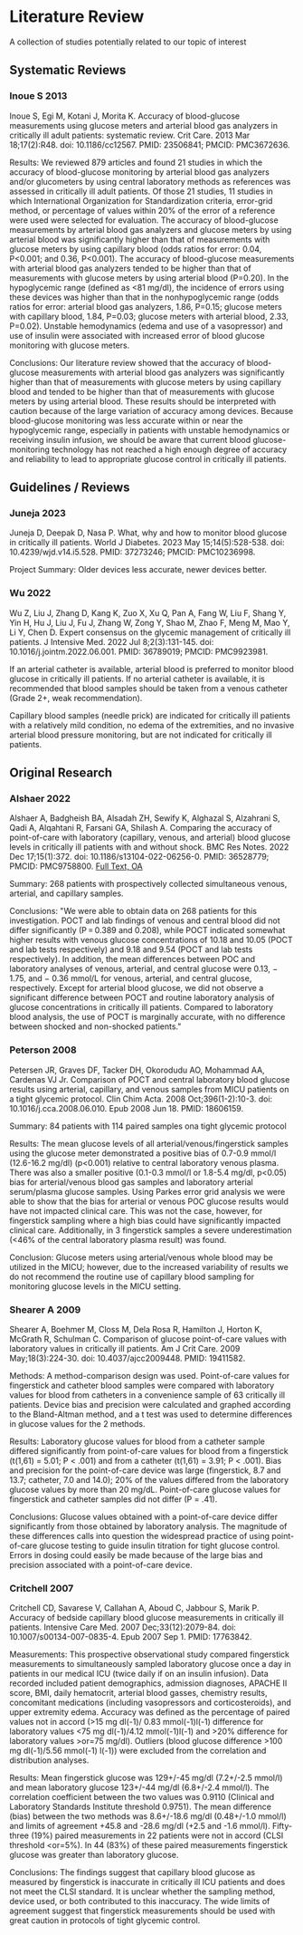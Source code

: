 # Literature Review

A collection of studies potentially related to our topic of interest

## Systematic Reviews
### Inoue S 2013
Inoue S, Egi M, Kotani J, Morita K. Accuracy of blood-glucose measurements using glucose meters and arterial blood gas analyzers in critically ill adult patients: systematic review. Crit Care. 2013 Mar 18;17(2):R48. doi: 10.1186/cc12567. PMID: 23506841; PMCID: PMC3672636.

Results: We reviewed 879 articles and found 21 studies in which the accuracy of blood-glucose monitoring by arterial blood gas analyzers and/or glucometers by using central laboratory methods as references was assessed in critically ill adult patients. Of those 21 studies, 11 studies in which International Organization for Standardization criteria, error-grid method, or percentage of values within 20% of the error of a reference were used were selected for evaluation. The accuracy of blood-glucose measurements by arterial blood gas analyzers and glucose meters by using arterial blood was significantly higher than that of measurements with glucose meters by using capillary blood (odds ratios for error: 0.04, P<0.001; and 0.36, P<0.001). The accuracy of blood-glucose measurements with arterial blood gas analyzers tended to be higher than that of measurements with glucose meters by using arterial blood (P=0.20). In the hypoglycemic range (defined as <81 mg/dl), the incidence of errors using these devices was higher than that in the nonhypoglycemic range (odds ratios for error: arterial blood gas analyzers, 1.86, P=0.15; glucose meters with capillary blood, 1.84, P=0.03; glucose meters with arterial blood, 2.33, P=0.02). Unstable hemodynamics (edema and use of a vasopressor) and use of insulin were associated with increased error of blood glucose monitoring with glucose meters.

Conclusions: Our literature review showed that the accuracy of blood-glucose measurements with arterial blood gas analyzers was significantly higher than that of measurements with glucose meters by using capillary blood and tended to be higher than that of measurements with glucose meters by using arterial blood. These results should be interpreted with caution because of the large variation of accuracy among devices. Because blood-glucose monitoring was less accurate within or near the hypoglycemic range, especially in patients with unstable hemodynamics or receiving insulin infusion, we should be aware that current blood glucose-monitoring technology has not reached a high enough degree of accuracy and reliability to lead to appropriate glucose control in critically ill patients.

## Guidelines / Reviews
### Juneja 2023
Juneja D, Deepak D, Nasa P. What, why and how to monitor blood glucose in critically ill patients. World J Diabetes. 2023 May 15;14(5):528-538. doi: 10.4239/wjd.v14.i5.528. PMID: 37273246; PMCID: PMC10236998.

Project Summary: Older devices less accurate, newer devices better. 

### Wu 2022
Wu Z, Liu J, Zhang D, Kang K, Zuo X, Xu Q, Pan A, Fang W, Liu F, Shang Y, Yin H, Hu J, Liu J, Fu J, Zhang W, Zong Y, Shao M, Zhao F, Meng M, Mao Y, Li Y, Chen D. Expert consensus on the glycemic management of critically ill patients. J Intensive Med. 2022 Jul 8;2(3):131-145. doi: 10.1016/j.jointm.2022.06.001. PMID: 36789019; PMCID: PMC9923981.

 If an arterial catheter is available, arterial blood is preferred to monitor blood glucose in critically ill patients. If no arterial catheter is available, it is recommended that blood samples should be taken from a venous catheter (Grade 2+, weak recommendation). 

 Capillary blood samples (needle prick) are indicated for critically ill patients with a relatively mild condition, no edema of the extremities, and no invasive arterial blood pressure monitoring, but are not indicated for critically ill patients.



## Original Research
### Alshaer 2022
Alshaer A, Badgheish BA, Alsadah ZH, Sewify K, Alghazal S, Alzahrani S, Qadi A, Alqahtani R, Farsani GA, Shilash A. Comparing the accuracy of point-of-care with laboratory (capillary, venous, and arterial) blood glucose levels in critically ill patients with and without shock. BMC Res Notes. 2022 Dec 17;15(1):372. doi: 10.1186/s13104-022-06256-0. PMID: 36528779; PMCID: PMC9758800. [Full Text, OA](https://bmcresnotes.biomedcentral.com/articles/10.1186/s13104-022-06256-0)

Summary: 268 patients with prospectively collected simultaneous venous, arterial, and capillary samples. 

Conclusions: "We were able to obtain data on 268 patients for this investigation. POCT and lab findings of venous and central blood did not differ significantly (P = 0.389 and 0.208), while POCT indicated somewhat higher results with venous glucose concentrations of 10.18 and 10.05 (POCT and lab tests respectively) and 9.18 and 9.54 (POCT and lab tests respectively). In addition, the mean differences between POC and laboratory analyses of venous, arterial, and central glucose were 0.13, − 1.75, and − 0.36 mmol/L for venous, arterial, and central glucose, respectively. Except for arterial blood glucose, we did not observe a significant difference between POCT and routine laboratory analysis of glucose concentrations in critically ill patients. Compared to laboratory blood analysis, the use of POCT is marginally accurate, with no difference between shocked and non-shocked patients."

### Peterson 2008
Petersen JR, Graves DF, Tacker DH, Okorodudu AO, Mohammad AA, Cardenas VJ Jr. Comparison of POCT and central laboratory blood glucose results using arterial, capillary, and venous samples from MICU patients on a tight glycemic protocol. Clin Chim Acta. 2008 Oct;396(1-2):10-3. doi: 10.1016/j.cca.2008.06.010. Epub 2008 Jun 18. PMID: 18606159.

Summary: 84 patients with 114 paired samples ona tight glycemic protocol

Results: The mean glucose levels of all arterial/venous/fingerstick samples using the glucose meter demonstrated a positive bias of 0.7-0.9 mmol/l (12.6-16.2 mg/dl) (p<0.001) relative to central laboratory venous plasma. There was also a smaller positive (0.1-0.3 mmol/l or 1.8-5.4 mg/dl, p<0.05) bias for arterial/venous blood gas samples and laboratory arterial serum/plasma glucose samples. Using Parkes error grid analysis we were able to show that the bias for arterial or venous POC glucose results would have not impacted clinical care. This was not the case, however, for fingerstick sampling where a high bias could have significantly impacted clinical care. Additionally, in 3 fingerstick samples a severe underestimation (<46% of the central laboratory plasma result) was found.

Conclusion: Glucose meters using arterial/venous whole blood may be utilized in the MICU; however, due to the increased variability of results we do not recommend the routine use of capillary blood sampling for monitoring glucose levels in the MICU setting.

### Shearer A 2009
Shearer A, Boehmer M, Closs M, Dela Rosa R, Hamilton J, Horton K, McGrath R, Schulman C. Comparison of glucose point-of-care values with laboratory values in critically ill patients. Am J Crit Care. 2009 May;18(3):224-30. doi: 10.4037/ajcc2009448. PMID: 19411582.

Methods: A method-comparison design was used. Point-of-care values for fingerstick and catheter blood samples were compared with laboratory values for blood from catheters in a convenience sample of 63 critically ill patients. Device bias and precision were calculated and graphed according to the Bland-Altman method, and a t test was used to determine differences in glucose values for the 2 methods.

Results: Laboratory glucose values for blood from a catheter sample differed significantly from point-of-care values for blood from a fingerstick (t(1,61) = 5.01; P < .001) and from a catheter (t(1,61) = 3.91; P < .001). Bias and precision for the point-of-care device was large (fingerstick, 8.7 and 13.7; catheter, 7.0 and 14.0); 20% of the values differed from the laboratory glucose values by more than 20 mg/dL. Point-of-care glucose values for fingerstick and catheter samples did not differ (P = .41).

Conclusions: Glucose values obtained with a point-of-care device differ significantly from those obtained by laboratory analysis. The magnitude of these differences calls into question the widespread practice of using point-of-care glucose testing to guide insulin titration for tight glucose control. Errors in dosing could easily be made because of the large bias and precision associated with a point-of-care device.

### Critchell 2007
Critchell CD, Savarese V, Callahan A, Aboud C, Jabbour S, Marik P. Accuracy of bedside capillary blood glucose measurements in critically ill patients. Intensive Care Med. 2007 Dec;33(12):2079-84. doi: 10.1007/s00134-007-0835-4. Epub 2007 Sep 1. PMID: 17763842.

Measurements: This prospective observational study compared fingerstick measurements to simultaneously sampled laboratory glucose once a day in patients in our medical ICU (twice daily if on an insulin infusion). Data recorded included patient demographics, admission diagnoses, APACHE II score, BMI, daily hematocrit, arterial blood gasses, chemistry results, concomitant medications (including vasopressors and corticosteroids), and upper extremity edema. Accuracy was defined as the percentage of paired values not in accord (>15 mg dl(-1)/ 0.83 mmol(-1)l(-1) difference for laboratory values <75 mg dl(-1)/4.12 mmol(-1)l(-1) and >20% difference for laboratory values >or=75 mg/dl). Outliers (blood glucose difference >100 mg dl(-1)/5.56 mmol(-1) l(-1)) were excluded from the correlation and distribution analyses.

Results: Mean fingerstick glucose was 129+/-45 mg/dl (7.2+/-2.5 mmol/l) and mean laboratory glucose 123+/-44 mg/dl (6.8+/-2.4 mmol/l). The correlation coefficient between the two values was 0.9110 (Clinical and Laboratory Standards Institute threshold 0.9751). The mean difference (bias) between the two methods was 8.6+/-18.6 mg/dl (0.48+/-1.0 mmol/l) and limits of agreement +45.8 and -28.6 mg/dl (+2.5 and -1.6 mmol/l). Fifty-three (19%) paired measurements in 22 patients were not in accord (CLSI threshold <or=5%). In 44 (83%) of these paired measurements fingerstick glucose was greater than laboratory glucose.

Conclusions: The findings suggest that capillary blood glucose as measured by fingerstick is inaccurate in critically ill ICU patients and does not meet the CLSI standard. It is unclear whether the sampling method, device used, or both contributed to this inaccuracy. The wide limits of agreement suggest that fingerstick measurements should be used with great caution in protocols of tight glycemic control.
